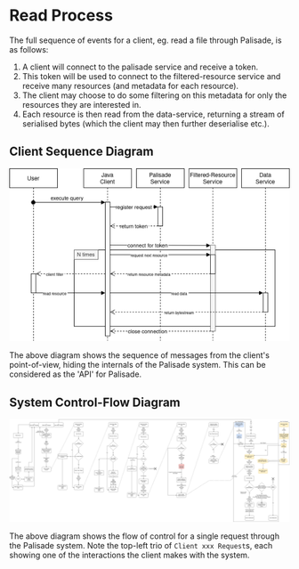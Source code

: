 <!---
Copyright 2018-2021 Crown Copyright

Licensed under the Apache License, Version 2.0 (the "License");
you may not use this file except in compliance with the License.
You may obtain a copy of the License at

  http://www.apache.org/licenses/LICENSE-2.0

Unless required by applicable law or agreed to in writing, software
distributed under the License is distributed on an "AS IS" BASIS,
WITHOUT WARRANTIES OR CONDITIONS OF ANY KIND, either express or implied.
See the License for the specific language governing permissions and
limitations under the License.
--->

# Read Process
The full sequence of events for a client, eg. read a file through Palisade, is as follows:

1. A client will connect to the palisade service and receive a token.
1. This token will be used to connect to the filtered-resource service and receive many resources (and metadata for each resource).
1. The client may choose to do some filtering on this metadata for only the resources they are interested in.
1. Each resource is then read from the data-service, returning a stream of serialised bytes (which the client may then further deserialise etc.).


## Client Sequence Diagram

![Palisade Client Sequence Diagram](../img/Palisade-Sequence-Diagram.png)

The above diagram shows the sequence of messages from the client's point-of-view, hiding the internals of the Palisade system.
This can be considered as the 'API' for Palisade.


## System Control-Flow Diagram

![Palisade System Control-Flow Diagram](../img/Palisade-Control-Flow.png)

The above diagram shows the flow of control for a single request through the Palisade system.
Note the top-left trio of `Client xxx Request`s, each showing one of the interactions the client makes with the system.
